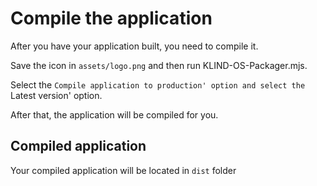 # Compile the application

After you have your application built, you need to compile it.

Save the icon in `assets/logo.png` and then run KLIND-OS-Packager.mjs.

Select the `Compile application to production' option and select the `Latest version' option.

After that, the application will be compiled for you.

## Compiled application

Your compiled application will be located in `dist` folder

